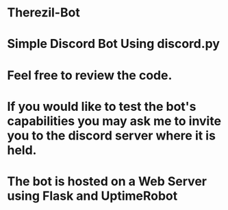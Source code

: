 # Therezil-Bot
# Simple Discord Bot Using discord.py
#
# Feel free to review the code.
# If you would like to test the bot's capabilities you may ask me to invite you to the discord server where it is held.
# 
#
# The bot is hosted on a Web Server using Flask and UptimeRobot
